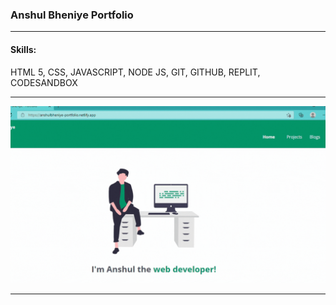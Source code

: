 ### Anshul Bheniye Portfolio
---
#### Skills: 
HTML 5, CSS, JAVASCRIPT, NODE JS, GIT, GITHUB, REPLIT, CODESANDBOX

---
![image](/images/Portfolio-readme.gif) 

---